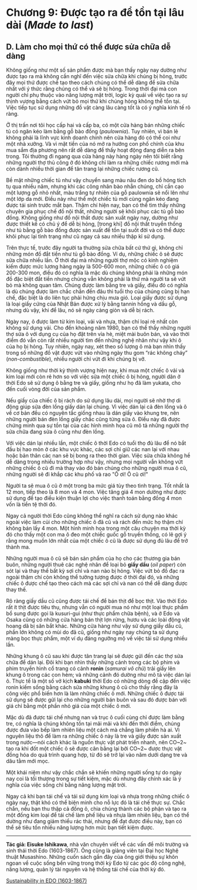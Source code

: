 # Chương 9: Được tạo ra để tồn tại lâu dài (*Made to last*) 

## D. Làm cho mọi thứ có thể được sửa chữa dễ dàng

Không giống như một số sản phẩm được mà bạn thấy ngày nay dường như được tạo ra mà không cần nghĩ đến việc sửa chữa khi chúng bị hỏng, trước đây mọi thứ được chế tạo theo cách chúng có thể dễ dàng để sửa chữa nhất với ý thức rằng chúng có thể và sẽ bị hỏng. Trong thời đại mà con người chỉ phụ thuộc vào năng lượng mặt trời, logic kỳ quái về việc tạo ra sự thịnh vượng bằng cách vứt bỏ mọi thứ khi chúng hỏng không thể tồn tại. Việc tiếp tục sử dụng những đồ vật càng lâu càng tốt là có ý nghĩa kinh tế rõ ràng.

Ở thị trấn nơi tôi học cấp hai và cấp ba, có một cửa hàng bán những chiếc tủ có ngăn kéo làm bằng gỗ bào đồng (*paulownia*). Tuy nhiên, vì bán lẻ không phải là lĩnh vực kinh doanh chính nên cửa hàng đó có thể coi như một nhà xưởng. Và vì mặt tiền của nó mở ra hướng con phố chính của khu mua sắm địa phương nên rất dễ dàng để thấy hoạt động đang diễn ra bên trong. Tôi thường đi ngang qua cửa hàng này hàng ngày nên tôi biết rằng những người thợ thủ công ở đó không chỉ làm ra những chiếc rương mới mà còn dành nhiều thời gian để tân trang lại những chiếc rương cũ.

Bề mặt những chiếc tủ như vậy chuyển sang màu nâu đen do bồ hóng tích tụ qua nhiều năm, nhưng khi các công nhân bào nhẵn chúng, chỉ cần cạo một lượng gỗ nhỏ nhất, màu trắng tự nhiên của gỗ paulownia sẽ nổi lên như một lớp da mới. Điều này như thể một chiếc tủ mới cùng ngăn kéo đang được tái sinh trước mắt bạn. Thậm chí hiện nay, bạn có thể tìm thấy những chuyên gia phục chế đồ nội thất, những người sẽ khôi phục các tủ gỗ bào đồng. Không giống như đồ nội thất được sản xuất ngày nay, dường như được thiết kế có chủ ý để dễ bị hỏng, [trong khi] đồ nội thất truyền thống như tủ bằng gỗ bào đồng được sản xuất để tồn tại suốt đời và có thể được khôi phục lại tình trạng như cũ ngay cả sau nhiều thập kỉ sử dụng.

Trên thực tế, trước đây người ta thường sửa chữa bất cứ thứ gì, không chỉ những món đồ đắt tiền như tủ gỗ bào đồng. Ví dụ, những chiếc ô sẽ được sửa chữa nhiều lần. Ở thời đại mà những người thợ mộc có kinh nghiệm kiếm được mức lương hàng ngày là 500-600 mon, những chiếc ô có giá 200-300 mon, điều đó có nghĩa là mặc dù chúng không phải là những món đồ đặc biệt đắt tiền nhưng chúng vẫn không phải là thứ mà người ta sẽ vứt bỏ mà không quan tâm. Chúng được làm bằng tre và giấy, điều đó có nghĩa là dù chúng được làm chắc chắn đến đâu thì tuổi thọ của chúng cũng bị hạn chế, đặc biệt là do liên tục phải hứng chịu mưa gió. Loại giấy được sử dụng là loại giấy cứng của Nhật Bản được xử lý bằng tannin hồng và dầu gỗ, nhưng dù vậy, khi để lâu, nó sẽ ngày càng giòn và dễ bị rách.

Ngày nay, ô được làm từ kim loại, vải và nhựa, thậm chí loại rẻ nhất còn không sử dụng vải. Cho đến khoảng năm 1980, bạn có thể thấy những người thợ sửa ô với dụng cụ của họ đặt trên vỉa hè, miệt mài buôn bán, và vào thời điểm đó vẫn còn rất nhiều người tìm đến những nghệ nhân như vậy khi ô của họ bị hỏng. Tuy nhiên, ngày nay, xét theo số lượng ô mà bạn nhìn thấy trong số những đồ vật được vứt vào những ngày thu gom “rác không cháy” (*non-combustible*), nhiều người chỉ vứt đi khi chúng bị vỡ.

Không giống như thời kỳ thịnh vượng hiện nay, khi mua một chiếc ô vải và kim loại mới còn rẻ hơn so với việc sửa một chiếc ô bị hỏng, người dân ở thời Edo sẽ sử dụng ô bằng tre và giấy, giống như họ đã làm yukata, cho đến cuối vòng đời của sản phẩm.

Nếu giấy của chiếc ô bị rách do sử dụng lâu dài, mọi người sẽ nhờ thợ di động giúp sửa đèn lồng giấy dán lại chúng. Vì việc dán lại cả đèn lồng và ô về cơ bản đều có nguyên tắc giống nhau là dán giấy vào khung tre, nên những người bán đèn lồng giấy chắc cũng từng sửa ô. Điều này đã được chứng minh qua sự tồn tại của các hình minh họa cũ mô tả những người thợ sửa chữa đang sửa ô cũng như đèn lồng.

Với việc dán lại nhiều lần, một chiếc ô thời Edo có tuổi thọ đủ lâu để nó bắt đầu bị hao mòn ở các khu vực khác, các sợi chỉ giữ các nan lại với nhau hoặc bản thân các nan sẽ bị bong ra theo thời gian. Việc sửa chữa không hề dễ dàng trong nhiều trường hợp như vậy, nhưng mọi người vẫn không vứt những chiếc ô cũ đi mà thay vào đó bán chúng cho những người mua ô cũ, những người sẽ đi khắp các khu phố và rao "Ô ơi! Ô cũ ơi!"

Người ta sẽ mua ô cũ ở một trong ba mức giá tùy theo tình trạng. Tốt nhất là 12 mon, tiếp theo là 8 mon và 4 mon. Việc tăng giá 4 mon dường như được sử dụng để tạo điều kiện thuận lợi cho việc thanh toán bằng đồng 4 mon vốn là tiền tệ thời đó.

Ngay cả người thời Edo cũng không thể nghĩ ra cách sử dụng nào khác ngoài việc làm củi cho những chiếc ô đã cũ và rách đến mức họ thậm chí không bán lấy 4 mon. Một hình minh họa trong một câu chuyện ma thời kỳ đó cho thấy một con ma ô đeo một chiếc guốc gỗ truyền thống, có lẽ gợi ý rằng mong muốn lớn nhất của một chiếc ô cũ là được sử dụng đủ lâu để trở thành ma.

Những người mua ô cũ sẽ bán sản phẩm của họ cho các thương gia bán buôn, những người thuê các nghệ nhân để loại bỏ **giấy dầu** (*oil paper*) còn sót lại và thay thế bất kỳ sợi chỉ và nan nào bị hỏng. Việc vứt bỏ đồ đạc ra ngoài thậm chí còn không thể tưởng tượng được ở thời đại đó, và những chiếc ô được chế tạo theo cách mà các sợi chỉ và nan có thể dễ dàng được thay thế.

Rõ ràng giấy dầu cũ cũng được tái chế để bán thịt để bọc thịt. Vào thời Edo rất ít thịt được tiêu thụ, nhưng vẫn có người mua nó như một loại thực phẩm bổ sung được gọi là kusuri-gui (như thực phẩm chữa bệnh), và ở Edo và Osaka cũng có những cửa hàng bán thịt lợn rừng, hươu và các loài động vật hoang dã bị săn bắt khác. Những cửa hàng như vậy sử dụng giấy dầu cũ, phần lớn không có mùi do đã cũ, giống như ngày nay chúng ta sử dụng màng bọc thực phẩm, một ví dụ đáng ngưỡng mộ về việc tái sử dụng nhiều lần.

Những khung ô cũ sau khi được tân trang lại sẽ được gửi đến các thợ sửa chữa để dán lại. Đôi khi bạn nhìn thấy những cảnh trong các bộ phim và phim truyền hình cổ trang có cảnh **ronin** (*samurai vô chủ*) trải giấy lên khung ô trong các con hẻm; và những cảnh đó dường như mô tả việc dán lại ô. Thực tế là một số vở kịch **kabuki** thời Edo có những dòng đề cập đến việc ronin kiếm sống bằng cách sửa những khung ô cũ cho thấy rằng đây là công việc phổ biến hơn là làm những chiếc ô mới. Những chiếc ô được tái sử dụng sẽ được gửi lại cho những người bán buôn và sau đó được bán với giá chỉ bằng một phần nhỏ giá của một chiếc ô mới.

Mặc dù đã được tái chế nhưng nan và trục ô cuối cùng chỉ được làm bằng tre, có nghĩa là chúng không tồn tại mãi mãi và khi đến thời điểm, chúng được đưa vào bếp làm nhiên liệu một cách mà chẳng làm phiền hà ai. Vì nguyên liệu thô để làm ra những chiếc ô này là tre và giấy được sản xuất trong nước&mdash;nói cách khác là nguồn thực vật phát triển nhanh, nên CO~2~ tạo ra khi đốt một chiếc ô sẽ được cân bằng lại bởi CO~2~ được thực vật đồng hóa do quá trình quang hợp, từ đó sẽ trở lại vào năm dưới dạng tre và dâu tằm mới mọc.

Một khái niệm như vậy chắc chắn sẽ khiến những người sống tự do ngày nay coi là tối thượng trong sự tiết kiệm, mặc dù nhưng đây chính xác là ý nghĩa của việc sống chỉ bằng năng lượng mặt trời.

Ngay cả khi bạn tái chế và tái sử dụng kim loại và nhựa trong những chiếc ô ngày nay, thật khó có thể biện minh cho nỗ lực đó là tái chế thực sự. Chắc chắn, nếu bạn thu thập cả đống ô, chia chúng thành các bộ phận và tạo ra một đống kim loại để tái chế làm phế liệu và nhựa làm nhiên liệu, bạn có thể dường như đang giảm thiểu rác thải, nhưng để đạt được điều này, bạn có thể sẽ tiêu tốn nhiều năng lượng hơn mức bạn tiết kiệm được.

<hr/>

**Tác giả: Eisuke Ishikawa**, nhà văn chuyên viết về các vấn đề môi trường và sinh thái thời Edo (1603-1867). Ông cũng là giảng viên tại Đại học Nghệ thuật Musashino. Những cuốn sách gần đây của ông giới thiệu sự khôn ngoan về cuộc sống bền vững trong thời kỳ Edo từ các góc độ công nghệ, năng lượng, quản lý tài nguyên và hệ thống tái chế của thời kỳ đó.

[Sustainability in EDO (1603-1867)](https://www.japanfs.org/en/edo/index.html)